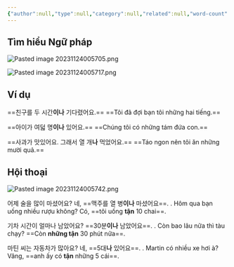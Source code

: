 ```yaml
---
{"author":null,"type":null,"category":null,"related":null,"word-count":null,"dg-publish":true,"dg-hide":true,"tags":null,"deck":"korean_grammar","anki tags":"N(이)나(2)","title":"16. N(이)나 (2)","permalink":"/1-project/ngoai-ngu/tieng-han/ngu-phap-tieng-han/1-so-cap/16-n-2/","hide":true,"dgPassFrontmatter":true}
---
```



## Tìm hiểu Ngữ pháp

![Pasted image 20231124005705.png](/img/user/4.%20RESOURCE/attachments/Pasted%20image%2020231124005705.png)

![Pasted image 20231124005717.png](/img/user/4.%20RESOURCE/attachments/Pasted%20image%2020231124005717.png)

## Ví dụ


==친구를 두 시간**이나** 기다렸어요.==
==Tôi đã đợi bạn tôi những hai tiếng.==
<!--ID: 1700755281122-->


==아이가 여덟 명**이나** 있어요.==
==Chúng tôi có những tám đứa con.==
<!--ID: 1700755281176-->


==사과가 맛있어요. 그래서 열 개**나** 먹었어요.==
==Táo ngon nên tôi ăn những mười quả.==
<!--ID: 1700755281193-->


## Hội thoại

![Pasted image 20231124005742.png](/img/user/4.%20RESOURCE/attachments/Pasted%20image%2020231124005742.png)

어제 술을 많이 마셨어요?
네, ==맥주를 열 병**이나** 마셨어요==.
.
Hôm qua bạn uống nhiều rượu không?
Có, ==tôi uống **tận** 10 chai==.
<!--ID: 1701142126739-->


기차 시간이 얼마나 남았어요?
==30분**이나** 남았어요==.
.
Còn bao lâu nữa thì tàu chạy?
==Còn **những tận** 30 phút nữa==.
<!--ID: 1701142126753-->


마틴 씨는 자동차가 많아요?
네, ==5대**나** 있어요==.
.
Martin có nhiều xe hơi à?
Vâng, ==anh ấy có **tận** những 5 cái==.
<!--ID: 1701142126760-->
